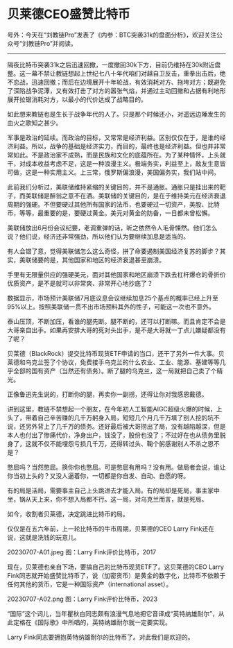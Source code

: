 # 贝莱德CEO盛赞比特币

号外：今天在“刘教链Pro”发表了《内参：BTC突袭31k的盘面分析》，欢迎关注公众号“刘教链Pro”并阅读。

* * *

隔夜比特币突袭31k之后迅速回撤，一度撤回30k下方，目前仍维持在30k附近盘整。这一幕不禁让教链想起上世纪七八十年代咱们对越自卫反击，重拳出击后，绝不恋战，迅速回撤；而后在边境展开十年轮战，有效消耗对方、拖垮对方；既避免了深陷战争泥潭，又有效打击了对方的嚣张气焰，并通过主动回撤和占据有利地形展开拉锯消耗对方，以最小的代价达成了战略目的。

如此想来教链也是生长于战争年代的人了。只是那个时候还小，对遥远边陲发生的血火之歌知之甚少。

军事是政治的延续。而政治的目标，又常常是经济利益。区别仅仅在于，是谁的经济利益。所以，战争的基础是经济实力，而目的，最终也是经济利益。但也并非常常如此。不是政治家不成熟，而是民族和文化的底蕴所在。为了某种情怀，上头就干，对成本收益考虑不足，这是一种浪漫主义。极端务实，利益至上，敌友生意皆可做，这是一种实用主义。上三常，俄罗斯偏浪漫，美国偏务实，我们站中间。

此前我们分析过，美联储维持紧缩的关键目的，并不是通胀。通胀只是挂出来的靶子，而美联储是醉翁之意不在酒。美联储的关键目的，是在于维持美元在经济衰退周期的强硬。不但要硬过其他所有国家的法币，也要硬过一切资产，美股、比特币，等等，最重要的是，要硬过黄金。美元对黄金的防备，一日都未曾松懈。

美联储放出6月份会议纪要，老调重弹的话，听之依然令人毛骨悚然。他们怎么说？他们说，经济还非常强劲，所以他们认为要继续加息是适当的。

有人会错了意，觉得美联储怎么这么奇怪，拼了命要遏制美国经济复苏的脚步？其实，美联储要的是，其他国家和地区的经济衰退甚至崩溃。

手里有无限量供应的强硬美元，面对其他国家和地区崩溃下跌去杠杆爆仓的骨折价优质资产，是不是就可以非常爽、非常开心地抄底了？

数据显示，市场预计美联储7月底议息会议继续加息25个基点的概率已经上升至95%以上。按照美联储一贯不出市场预料其外的性子，可能这一次也不意外。

泰山压顶，不断加压，看谁的腿先断。腿不断的，还可以打断嘛。而且肯定不会是大哥亲自出手。如果再安排大哥的死对头出手，是不是大哥就一丁点儿嫌疑都没有了呢？

贝莱德（BlackRock）提交比特币现货ETF申请的当口，还干了另外一件大事。贝莱德和乌克兰签了个协议，免费接手乌克兰的什么农业、工业、能源、基建等等几乎全部的国有资产（当然还有债务）。断了腿的乌克兰，这一局就把自己卖了个精光。

正像鲁迅先生说的，打断你的腿，再卖你一副拐，还得让你对我感恩戴德。

讲到这里，教链不禁想起一个朋友，在今年初人工智能AIGC超级火爆的时候，上头了，带着自己辛苦赚的几千万躬身入局，短短几个月几千万填了别人挖的坑不说，还另外背上了几千万的债务。还好最后被大哥捞出了局，没有越陷越深，但是本人也付出了惨痛代价，净身出户，钱没了，股份也没了；不过好在也从债务里脱身了，这就不仅不能埋怨亏损几千万，还得转过头、鞠个躬感谢别人不杀之恩不是？

憋屈吗？当然憋屈。换你你也憋屈。可是憋屈有用吗？没有用。做局者会说，谁让你当初上头的？又没人逼着你，一切都是你自发、自动、自愿的呀。

有的局是活局，需要事主自己上头跳进去才能入局。有的局却是死局，事主家中坐，锅从天上来，你不想入局都不行。这一局，对乌克兰而言，就是死局。

如今，收割者贝莱德，决定跳进比特币的局。

仅仅是在五六年前，上一轮比特币的牛市周期，贝莱德的CEO Larry Fink还在说，这就是洗钱的玩意儿。

20230707-A01.jpeg
图：Larry Fink评价比特币，2017

现在，贝莱德也亲自下场，要搞自己的比特币现货ETF了。这贝莱德的CEO Larry Fink同志就开始盛赞比特币了，说（加密货币）是黄金的数字化，比特币不依赖于任何其他的货币，它是一种国际资产（international asset）。

20230707-A02.png
图：Larry Fink评价比特币，2023

“国际”这个词儿，当年瞿秋白同志颇有浪漫气息地把它音译成“英特纳雄耐尔”，从此定格在《国际歌》中所唱的，英特纳雄耐尔就一定要实现。

Larry Fink同志要拥抱英特纳雄耐尔的比特币了。对此我们是欢迎的。
